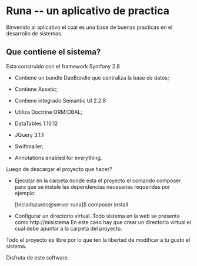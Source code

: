 Runa -- un aplicativo de practica
========================

Binvenido al aplicativo el cual es una base de buenas practicas en el
desarrollo de sistemas.

Que contiene el sistema?
--------------

Esta construido con el framework Symfony 2.8

  * Contiene un bundle DaoBundle que centraliza la base de datos;

  * Contiene Assetic;

  * Contiene integrado Semantic UI 2.2.8

  * Utiliza Doctrine ORM/DBAL;

  * DataTables 1.10.12

  * JQuery 3.1.1

  * Swiftmailer;

  * Annotations enabled for everything.

 Luego de descargar el proyecto que hacer?

  * Ejecutar en la carpeta donde esta el proyecto el comando composer para que se instale
    las dependencias necesarias requeridas por ejemplo:

    [tecladozurdo@server runa]$ composer install

  * Configurar un directorio virtual.
    Todo sistema en la web se presenta como http://misistema
    En este caso hay que crear un directorio virtual
    el cual debe apuntar a la carpeta del proyecto.












Todo el proyecto es libre por lo que ten la libertad de modificar a tu gusto
el sistema.

Disfruta de este software.
